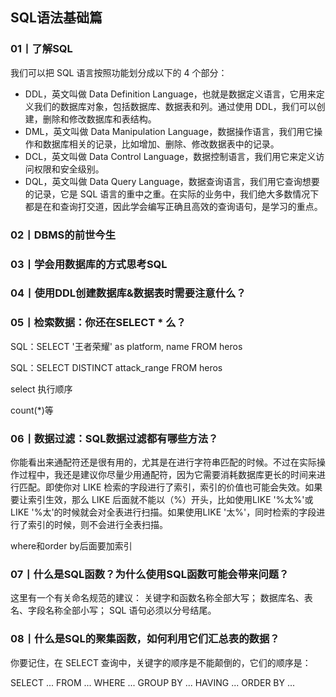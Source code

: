 ## SQL语法基础篇

### 01丨了解SQL

我们可以把 SQL 语言按照功能划分成以下的 4 个部分：

- DDL，英文叫做 Data Definition Language，也就是数据定义语言，它用来定义我们的数据库对象，包括数据库、数据表和列。通过使用 DDL，我们可以创建，删除和修改数据库和表结构。
- DML，英文叫做 Data Manipulation Language，数据操作语言，我们用它操作和数据库相关的记录，比如增加、删除、修改数据表中的记录。
- DCL，英文叫做 Data Control Language，数据控制语言，我们用它来定义访问权限和安全级别。
- DQL，英文叫做 Data Query Language，数据查询语言，我们用它查询想要的记录，它是 SQL 语言的重中之重。在实际的业务中，我们绝大多数情况下都是在和查询打交道，因此学会编写正确且高效的查询语句，是学习的重点。

### 02丨DBMS的前世今生

### 03丨学会用数据库的方式思考SQL

### 04丨使用DDL创建数据库&数据表时需要注意什么？

### 05丨检索数据：你还在SELECT * 么？

SQL：SELECT '王者荣耀' as platform, name FROM heros

SQL：SELECT DISTINCT attack_range FROM heros

select 执行顺序

count(*)等

### 06丨数据过滤：SQL数据过滤都有哪些方法？

你能看出来通配符还是很有用的，尤其是在进行字符串匹配的时候。不过在实际操作过程中，我还是建议你尽量少用通配符，因为它需要消耗数据库更长的时间来进行匹配。即使你对 LIKE 检索的字段进行了索引，索引的价值也可能会失效。如果要让索引生效，那么 LIKE 后面就不能以（%）开头，比如使用LIKE '%太%'或LIKE '%太'的时候就会对全表进行扫描。如果使用LIKE '太%'，同时检索的字段进行了索引的时候，则不会进行全表扫描。

where和order by后面要加索引

### 07丨什么是SQL函数？为什么使用SQL函数可能会带来问题？

这里有一个有关命名规范的建议：
关键字和函数名称全部大写；
数据库名、表名、字段名称全部小写；
SQL 语句必须以分号结尾。


### 08丨什么是SQL的聚集函数，如何利用它们汇总表的数据？

你要记住，在 SELECT 查询中，关键字的顺序是不能颠倒的，它们的顺序是：

SELECT ... FROM ... WHERE ... GROUP BY ... HAVING ... ORDER BY ...